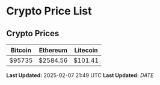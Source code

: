 # Crypto Price List

## Crypto Prices
| Bitcoin | Ethereum | Litecoin |
| ------- | -------- | -------- |
| $95735 | $2584.56 | $101.41 |
**Last Updated:** 2025-02-07 21:49 UTC
**Last Updated:** $DATE$
